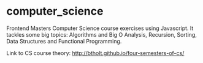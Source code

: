 # computer_science
Frontend Masters Computer Science course exercises using Javascript. It tackles some big topics: Algorithms and Big O Analysis, Recursion, Sorting, Data Structures and Functional Programming. 

Link to CS course theory: http://btholt.github.io/four-semesters-of-cs/

